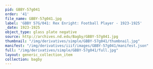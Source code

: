 ```yaml
---
pid: GBBY-57g041
order: '41'
file_name: GBBY-57g041.jpg
label: 'GBBY 57G/041: Rex Enright: Football Player - 1923-1925'
_date: 1923-1925
object_type: glass plate negative
source: http://archives.nd.edu/Bagby/GBBY-57g041.jpg
thumbnail: "/img/derivatives/simple/GBBY-57g041/thumbnail.jpg"
manifest: "/img/derivatives/iiif/images/GBBY-57g041/manifest.json"
full: "/img/derivatives/simple/GBBY-57g041/full.jpg"
layout: generic_collection_item
collection: bagby
---
```

